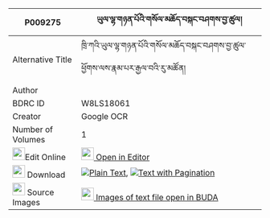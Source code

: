 |P009275|ཡུལ་ལྷ་གཉན་པོའི་གསོལ་མཆོད་བསྐང་བཤགས་བྱ་ཚུལ། 
| --- | --- 
|Alternative Title |ཁྲི་ཀའི་ཡུལ་ལྷ་གཉན་པོའི་གསོལ་མཆོད་བསྐང་བཤགས་བྱ་ཚུལ་ཕྱོགས་ལས་རྣམ་པར་རྒྱལ་བའི་རུ་མཚོན།
|Author | 
|BDRC ID | W8LS18061
|Creator | Google OCR
|Number of Volumes| 1
|<img width="25" src="https://img.icons8.com/color/25/000000/edit-property.png">Edit Online| [<img width="25" src="https://avatars.githubusercontent.com/u/45091458?s=200&v=4"> Open in Editor](http://editor.openpecha.org/P009275)
|<img width="25" src="https://img.icons8.com/fluent/48/000000/download-2.png"/>  Download | [![](https://img.icons8.com/color/20/000000/txt.png)Plain Text](https://github.com/Openpecha/P009275/releases/download/v1/yullha_nyenpo_i_solcho_kangsha_plain_P009275.zip), [![](https://img.icons8.com/color/20/000000/txt.png)Text with Pagination](https://github.com/Openpecha/P009275/releases/download/v1/yullha_nyenpo_i_solcho_kangsha_pages_P009275.zip)
|<img width="25" src="https://img.icons8.com/plasticine/100/000000/pictures-folder.png"/>  Source Images | [<img width="25" src="https://library.bdrc.io/icons/BUDA-small.svg"> Images of text file open in BUDA](https://library.bdrc.io/show/bdr:W8LS18061)